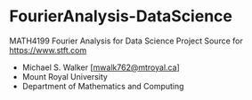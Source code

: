 # FourierAnalysis-DataScience
MATH4199 Fourier Analysis for Data Science Project Source for https://www.stft.com 

- Michael S. Walker [mwalk762@mtroyal.ca]
- Mount Royal University
- Department of Mathematics and Computing
